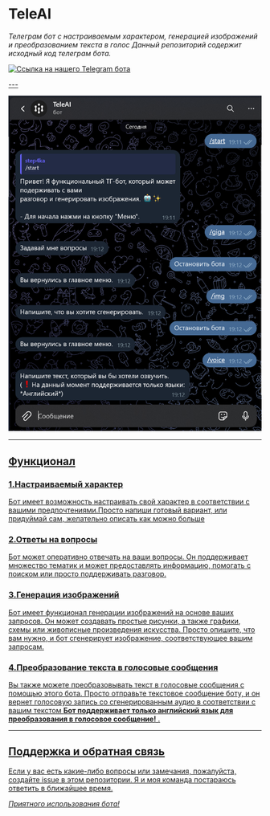 # TeleAI

*Телеграм бот с настраиваемым характером, генерацией изображений и преобразованием текста в голос*
*Данный репозиторий содержит исходный код телеграм бота.*


<a href='https://t.me/HSETeleBot' target='_blank'><img height='35' style='border:0px;height:46px;' src='![image](https://github.com/BubbyGit/HseGPT/assets/145377794/0a7c46e3-2015-4657-93e8-35a24bf14eb5)
' border='0' alt='Ссылка на нашего Telegram бота' />
<div id="top"></div>
---

![\[\](HSEprewiew.png)](HSEprewiew.png)

---

## Функционал
### 1.Настраиваемый характер
  Бот имеет возможность настраивать свой характер в соответствии с вашими предпочтениями.Просто напиши готовый вариант, или придуймай сам, желательно описать как можно больше
### 2.Ответы на вопросы
  Бот может оперативно отвечать на ваши вопросы. Он поддерживает множество тематик и может предоставлять информацию, помогать с поиском или просто поддерживать разговор.
### 3.Генерация изображений
  Бот имеет функционал генерации изображений на основе ваших запросов. Он может создавать простые рисунки, а также графики, схемы или живописные произведения искусства. Просто опишите, что вам нужно, и бот сгенерирует изображение, соответствующее вашим запросам.
### 4.Преобразование текста в голосовые сообщения
  Вы также можете преобразовывать текст в голосовые сообщения с помощью этого бота. Просто отправьте текстовое сообщение боту, и он вернет голосовую запись со сгенерированным аудио в соответствии с вашим текстом **Бот поддерживает только английский язык для преобразования в голосовое сообщение!** .

---

## Поддержка и обратная связь
  Если у вас есть какие-либо вопросы или замечания, пожалуйста, создайте issue в этом репозитории. Я и моя команда постараюсь ответить в ближайшее время.

*Приятного использования бота!*
